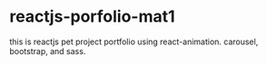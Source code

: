 # reactjs-porfolio-mat1
this is reactjs pet project portfolio using react-animation. carousel, bootstrap, and sass.
